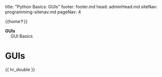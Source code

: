 <frontmatter>
title: "Python Basics: GUIs"
footer: footer.md
head: adminHead.md
siteNav: programming-sitenav.md
pageNav: 4
</frontmatter>

<include src="../../common/header.md" />

<div class="website-content" id="main">
<div id="toc">

{{home↑}}
* [**GUIs**](#guis)
  * [GUI Basics](#gui-basics)

  
</div>
<div id="main">

# GUIs

<include src="../gui/text.md" />{{ hr_double }}

</div>
</div>